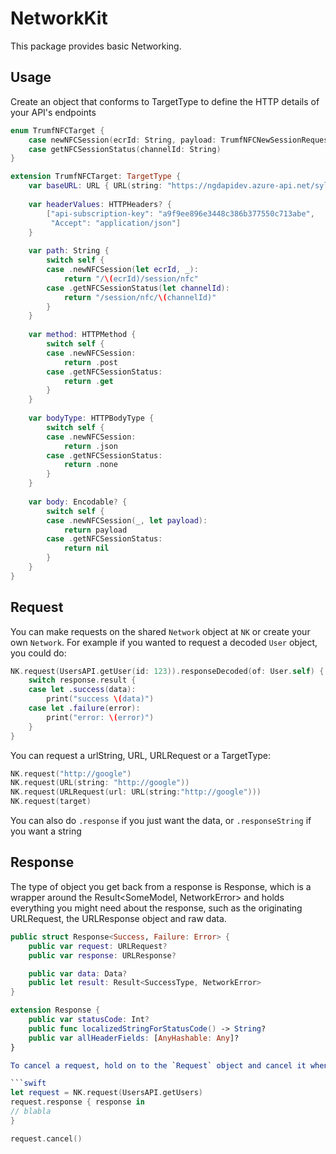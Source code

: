 # NetworkKit

This package provides basic Networking.

## Usage

Create an object that conforms to TargetType to define the HTTP details of your API's endpoints 

```swift
enum TrumfNFCTarget {
    case newNFCSession(ecrId: String, payload: TrumfNFCNewSessionRequest)
    case getNFCSessionStatus(channelId: String)
}

extension TrumfNFCTarget: TargetType {
    var baseURL: URL { URL(string: "https://ngdapidev.azure-api.net/sylinder/trumfpay/v1/pos")! }
    
    var headerValues: HTTPHeaders? {
        ["api-subscription-key": "a9f9ee896e3448c386b377550c713abe",
         "Accept": "application/json"]
    }
    
    var path: String {
        switch self {
        case .newNFCSession(let ecrId, _):
            return "/\(ecrId)/session/nfc"
        case .getNFCSessionStatus(let channelId):
            return "/session/nfc/\(channelId)"
        }
    }
    
    var method: HTTPMethod {
        switch self {
        case .newNFCSession:
            return .post
        case .getNFCSessionStatus:
            return .get
        }
    }
    
    var bodyType: HTTPBodyType {
        switch self {
        case .newNFCSession:
            return .json
        case .getNFCSessionStatus:
            return .none
        }
    }
    
    var body: Encodable? {
        switch self {
        case .newNFCSession(_, let payload):
            return payload
        case .getNFCSessionStatus:
            return nil
        }
    }
}

```

## Request

You can make requests on the shared `Network` object at `NK` or create your own `Network`. For example if you wanted to request a decoded `User` object, you could do:

```swift
NK.request(UsersAPI.getUser(id: 123)).responseDecoded(of: User.self) { response in
    switch response.result {
    case let .success(data):
        print("success \(data)")
    case let .failure(error):
        print("error: \(error)")
    }
}
```
You can request a urlString, URL, URLRequest or a TargetType:

```swift
NK.request("http://google")
NK.request(URL(string: "http://google"))
NK.request(URLRequest(url: URL(string:"http://google")))
NK.request(target)
```

You can also do `.response` if you just want the data, or `.responseString` if you want a string

## Response

The type of object you get back from a response is Response<SomeModel>, which is a wrapper around the Result<SomeModel, NetworkError> and holds everything you might need about the response, such as the originating URLRequest, the URLResponse object and raw data.

```swift
public struct Response<Success, Failure: Error> {
    public var request: URLRequest?
    public var response: URLResponse?

    public var data: Data?
    public let result: Result<SuccessType, NetworkError>
}

extension Response {
    public var statusCode: Int?
    public func localizedStringForStatusCode() -> String? 
    public var allHeaderFields: [AnyHashable: Any]? 
}

To cancel a request, hold on to the `Request` object and cancel it whenever.

```swift
let request = NK.request(UsersAPI.getUsers)
request.response { response in 
// blabla
}

request.cancel()
```